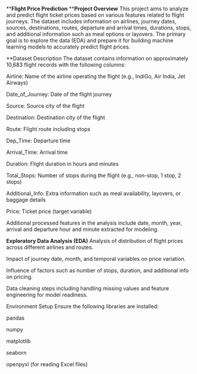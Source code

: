 ****Flight Price Prediction**
****Project Overview**
This project aims to analyze and predict flight ticket prices based on various features related to flight journeys. The dataset includes information on airlines, journey dates, sources, destinations, routes, departure and arrival times, durations, stops, and additional information such as meal options or layovers. The primary goal is to explore the data (EDA) and prepare it for building machine learning models to accurately predict flight prices.

**Dataset Description
The dataset contains information on approximately 10,683 flight records with the following columns:

Airline: Name of the airline operating the flight (e.g., IndiGo, Air India, Jet Airways)

Date_of_Journey: Date of the flight journey

Source: Source city of the flight

Destination: Destination city of the flight

Route: Flight route including stops

Dep_Time: Departure time

Arrival_Time: Arrival time

Duration: Flight duration in hours and minutes

Total_Stops: Number of stops during the flight (e.g., non-stop, 1 stop, 2 stops)

Additional_Info: Extra information such as meal availability, layovers, or baggage details

Price: Ticket price (target variable)

Additional processed features in the analysis include date, month, year, arrival and departure hour and minute extracted for modeling.

**Exploratory Data Analysis (EDA)**
Analysis of distribution of flight prices across different airlines and routes.

Impact of journey date, month, and temporal variables on price variation.

Influence of factors such as number of stops, duration, and additional info on pricing.

Data cleaning steps including handling missing values and feature engineering for model readiness.

Environment Setup
Ensure the following libraries are installed:

pandas

numpy

matplotlib

seaborn

openpyxl (for reading Excel files)
